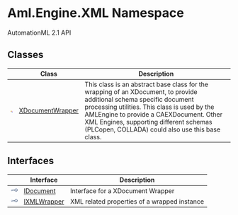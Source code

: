 Aml.Engine.XML Namespace
========================
AutomationML 2.1 API 


Classes
-------

                | Class                 | Description                                                                                                                                                                                                                                                                                                   
--------------- | --------------------- | ------------------------------------------------------------------------------------------------------------------------------------------------------------------------------------------------------------------------------------------------------------------------------------------------------------- 
![Public class] | [XDocumentWrapper][1] | This class is an abstract base class for the wrapping of an XDocument, to provide additional schema specific document processing utilities. This class is used by the AMLEngine to provide a CAEXDocument. Other XML Engines, supporting different schemas (PLCopen, COLLADA) could also use this base class. 


Interfaces
----------

                    | Interface        | Description                                  
------------------- | ---------------- | -------------------------------------------- 
![Public interface] | [IDocument][2]   | Interface for a XDocument Wrapper            
![Public interface] | [IXMLWrapper][3] | XML related properties of a wrapped instance 

[1]: XDocumentWrapper/README.md
[2]: IDocument/README.md
[3]: IXMLWrapper/README.md
[4]: https://www.automationml.org
[5]: ../icons/logoShade.png
[Public class]: ../icons/pubclass.gif "Public class"
[Public interface]: ../icons/pubinterface.gif "Public interface"